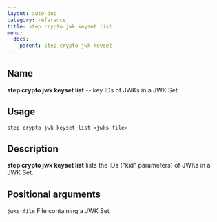 ```yaml
---
layout: auto-doc
category: reference
title: step crypto jwk keyset list
menu:
  docs:
    parent: step crypto jwk keyset
---
```


## Name
**step crypto jwk keyset list** -- key IDs of JWKs in a JWK Set

## Usage

```raw
step crypto jwk keyset list <jwks-file>
```

## Description

**step crypto jwk keyset list** lists the IDs ("kid" parameters) of JWKs in a
JWK Set.

## Positional arguments

`jwks-file`
File containing a JWK Set
